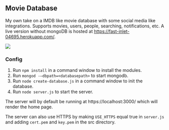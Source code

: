 ## Movie Database

My own take on a IMDB like movie database with some social media like integrations. Supports movies, users, people, searching, notifications, etc. A live version without mongoDB is hosted at https://fast-inlet-04695.herokuapp.com/.

![](https://i.imgur.com/wZQkwnn.png)

### Config

1.	Run `npm install` in a command window to install the modules.
2.	Run `mongod -–dbpath=<databasepath>` to start mongodb.
3.	Run `node create-database.js` in a command window to init the database.
4.	Run `node server.js` to start the server.

The server will by default be running at https://localhost:3000/ which will render the home page.

The server can also use HTTPS by making `USE_HTTPS` equal true in `server.js` and adding `cert.pem` and `key.pem` in the src directory.

